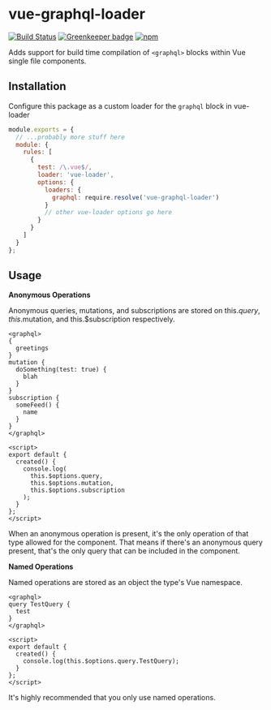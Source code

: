 # vue-graphql-loader

[![Build Status](https://travis-ci.org/zephraph/vue-graphql-loader.svg?branch=master)](https://travis-ci.org/zephraph/vue-graphql-loader)
[![Greenkeeper badge](https://badges.greenkeeper.io/zephraph/vue-graphql-loader.svg)](https://greenkeeper.io/)
[![npm](https://img.shields.io/npm/dt/vue-graphql-loader.svg)](https://www.npmjs.com/package/vue-graphql-loader)

Adds support for build time compilation of `<graphql>` blocks within Vue single file components.

## Installation

Configure this package as a custom loader for the `graphql` block in vue-loader

```javascript
module.exports = {
  // ...probably more stuff here
  module: {
    rules: [
      {
        test: /\.vue$/,
        loader: 'vue-loader',
        options: {
          loaders: {
            graphql: require.resolve('vue-graphql-loader')
          }
          // other vue-loader options go here
        }
      }
    ]
  }
};
```

## Usage

**Anonymous Operations**

Anonymous queries, mutations, and subscriptions are stored on this.$query, this.$mutation, and this.$subscription respectively.

```vue
<graphql>
{
  greetings
}
mutation {
  doSomething(test: true) {
    blah
  }
}
subscription {
  someFeed() {
    name
  }
}
</graphql>

<script>
export default {
  created() {
    console.log(
      this.$options.query,
      this.$options.mutation,
      this.$options.subscription
    );
  }
};
</script>
```

When an anonymous operation is present, it's the only operation of that type allowed for the component. That means if there's an anonymous query present, that's the only query that can be included in the component.

**Named Operations**

Named operations are stored as an object the type's Vue namespace.

```vue
<graphql>
query TestQuery {
  test
}
</graphql>

<script>
export default {
  created() {
    console.log(this.$options.query.TestQuery);
  }
};
</script>
```

It's highly recommended that you only use named operations.

